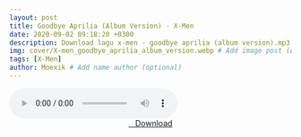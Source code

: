 ```yaml
---
layout: post
title: Goodbye Aprilia (Album Version) - X-Men
date: 2020-09-02 09:18:20 +0300
description: Download lagu x-men - goodbye aprilia (album version).mp3 # Add post description (optional)
img: cover/X-men_goodbye_aprilia_album_version.webp # Add image post (optional)
tags: [X-Men]
author: Moexik # Add name author (optional)
---
```


<audio class='js-player' style="--plyr-color-main: #212121;" controls>
<source src="https://drive.google.com/uc?authuser=0&id=1hDFYLWgb69LIuSvXYpDoPczZJ8Xysfwd&export=download" type="audio/mp3">
</audio><br />

<center>
<a href="/dl/goodbyeaprilia-albumversion-xmen/" ><i class="fa fa-caret-down" aria-hidden="true"></i>&nbsp; &nbsp;Download</a>
</center><br />
